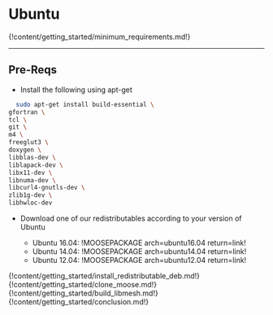 # Ubuntu

{!content/getting_started/minimum_requirements.md!}

---
## Pre-Reqs
* Install the following using apt-get

```bash
  sudo apt-get install build-essential \
gfortran \
tcl \
git \
m4 \
freeglut3 \
doxygen \
libblas-dev \
liblapack-dev \
libx11-dev \
libnuma-dev \
libcurl4-gnutls-dev \
zlib1g-dev \
libhwloc-dev
```

* Download one of our redistributables according to your version of Ubuntu

    * Ubuntu 16.04: !MOOSEPACKAGE arch=ubuntu16.04 return=link!
    * Ubuntu 14.04: !MOOSEPACKAGE arch=ubuntu14.04 return=link!
    * Ubuntu 12.04: !MOOSEPACKAGE arch=ubuntu12.04 return=link!

{!content/getting_started/install_redistributable_deb.md!}
{!content/getting_started/clone_moose.md!}
{!content/getting_started/build_libmesh.md!}
{!content/getting_started/conclusion.md!}